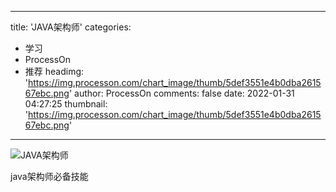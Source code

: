 
---
title: 'JAVA架构师'
categories: 
 - 学习
 - ProcessOn
 - 推荐
headimg: 'https://img.processon.com/chart_image/thumb/5def3551e4b0dba261567ebc.png'
author: ProcessOn
comments: false
date: 2022-01-31 04:27:25
thumbnail: 'https://img.processon.com/chart_image/thumb/5def3551e4b0dba261567ebc.png'
---

<div>   
<img class="thumb" alt="JAVA架构师" src="https://img.processon.com/chart_image/thumb/5def3551e4b0dba261567ebc.png" referrerpolicy="no-referrer">
<p>java架构师必备技能</p>  
</div>
            
